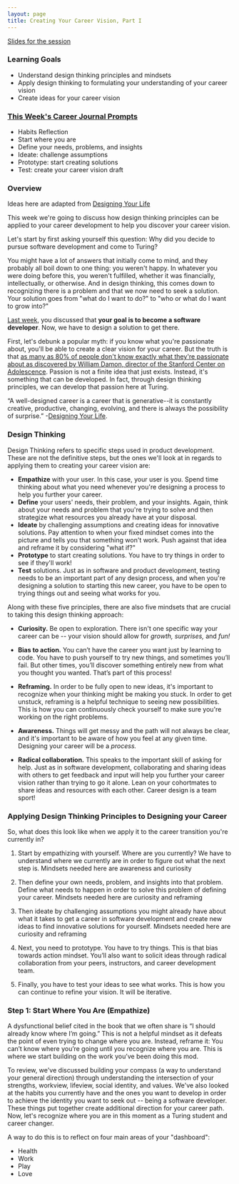 ```yaml
---
layout: page
title: Creating Your Career Vision, Part I
---
```


[Slides for the session](https://docs.google.com/presentation/d/1cJGdy_RwyylJ-m7WvtratByjiIH137aKxDTNz8tecz8/edit?usp=sharing)

### Learning Goals
* Understand design thinking principles and mindsets
* Apply design thinking to formulating your understanding of your career vision
* Create ideas for your career vision 

### [This Week's Career Journal Prompts](https://github.com/turingschool/career-development-curriculum-site/blob/master/module_one/mod1_career_journal_prompts.md#week-4)
* Habits Reflection
* Start where you are
* Define your needs, problems, and insights
* Ideate: challenge assumptions
* Prototype: start creating solutions
* Test: create your career vision draft

### Overview
Ideas here are adapted from [Designing Your Life](https://bookshop.org/books/designing-your-life-how-to-build-a-well-lived-joyful-life/9781101875322)

This week we're going to discuss how design thinking principles can be applied to your career development to help you discover your career vision.

Let's start by first asking yourself this question: Why did you decide to pursue software development and come to Turing?

You might have a lot of answers that initially come to mind, and they probably all boil down to one thing: you weren't happy. In whatever you were doing before this, you weren't fulfilled, whether it was financially, intellectually, or otherwise. And in design thinking, this comes down to recognizing there is a problem and that we now need to seek a solution. Your solution goes from "what do I want to do?" to "who or what do I want to grow into?" 

[Last week](/module_one/week_3_building_habits), you discussed that **your goal is to become a software developer**. Now, we have to design a solution to get there. 

First, let's debunk a popular myth: if you know what you're passionate about, you'll be able to create a clear vision for your career. But the truth is that [as many as 80% of people don't know exactly what they're passionate about as discovered by William Damon, director of the Stanford Center on Adolescence](https://bookshop.org/books/the-path-to-purpose-how-young-people-find-their-calling-in-life/9781416537243). Passion is not a finite idea that just exists. Instead, it's something that can be developed. In fact, through design thinking principles, we can develop that passion here at Turing.

“A well-designed career is a career that is generative--it is constantly creative, productive, changing, evolving, and there is always the possibility of surprise.” -[Designing Your Life](https://bookshop.org/books/designing-your-life-how-to-build-a-well-lived-joyful-life/9781101875322).

### Design Thinking
Design Thinking refers to specific steps used in product development. These are not the definitive steps, but the ones we'll look at in regards to applying them to creating your career vision are:

* **Empathize** with your user. In this case, your user is you. Spend time thinking about what you need whenever you're designing a process to help you further your career.
* **Define** your users' needs, their problem, and your insights. Again, think about your needs and problem that you're trying to solve and then strategize what resources you already have at your disposal. 
* **Ideate** by challenging assumptions and creating ideas for innovative solutions. Pay attention to when your fixed mindset comes into the picture and tells you that something won't work. Push against that idea and reframe it by considering "what if?"
* **Prototype** to start creating solutions. You have to try things in order to see if they'll work!
* **Test** solutions. Just as in software and product development, testing needs to be an important part of any design process, and when you're designing a solution to starting this new career, you have to be open to trying things out and seeing what works for you.

Along with these five principles, there are also five mindsets that are crucial to taking this design thinking approach:

* **Curiosity.** Be open to exploration. There isn't one specific way your career can be -- your vision should allow for *growth, surprises,* and *fun!*

* **Bias to action.** You can’t have the career you want just by learning to code. You have to push yourself to try new things, and sometimes you’ll fail. But other times, you’ll discover something entirely new from what you thought you wanted. That’s part of this process!

* **Reframing.** In order to be fully open to new ideas, it's important to recognize when your thinking might be making you stuck. In order to get unstuck, reframing is a helpful technique to seeing new possibilities. This is how you can continuously check yourself to make sure you're working on the right problems.

* **Awareness.** Things will get messy and the path will not always be clear, and it's important to be aware of how you feel at any given time. Designing your career will be a *process.*

* **Radical collaboration.** This speaks to the important skill of asking for help. Just as in software development, collaborating and sharing ideas with others to get feedback and input will help you further your career vision rather than trying to go it alone. Lean on your cohortmates to share ideas and resources with each other. Career design is a team sport!

### Applying Design Thinking Principles to Designing your Career
So, what does this look like when we apply it to the career transition you're currently in?

1. Start by empathizing with yourself. Where are you currently? We have to understand where we currently are in order to figure out what the next step is. Mindsets needed here are awareness and curiosity

2. Then define your own needs, problem, and insights into that problem. Define what needs to happen in order to solve this problem of defining your career. Mindsets needed here are curiosity and reframing

3. Then ideate by challenging assumptions you might already have about what it takes to get a career in software development and create new ideas to find innovative solutions for yourself. Mindsets needed here are curiosity and reframing

4. Next, you need to prototype. You have to try things. This is that bias towards action mindset. You’ll also want to solicit ideas through radical collaboration from your peers, instructors, and career development team.

5. Finally, you have to test your ideas to see what works. This is how you can continue to refine your vision. It will be iterative. 

### Step 1: Start Where You Are (Empathize)
A dysfunctional belief cited in the book that we often share is “I should already know where I’m going.” This is not a helpful mindset as it defeats the point of even trying to change where you are. Instead, reframe it: You can’t know where you’re going until you recognize where you are. This is where we start building on the work you’ve been doing this mod.

To review, we've discussed building your compass (a way to understand your general direction) through understanding the intersection of your strengths, workview, lifeview, social identity, and values. We've also looked at the habits you currently have and the ones you want to develop in order to achieve the identity you want to seek out -- being a software developer. These things put together create additional direction for your career path. Now, let's recognize where you are in this moment as a Turing student and career changer.

A way to do this is to reflect on four main areas of your "dashboard":

* Health
* Work
* Play
* Love

